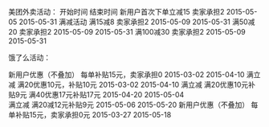 美团外卖活动：
										开始时间			结束时间
新用户首次下单立减15    卖家承担2   	2015-05-05			2015-05-31
满减活动 
		满15减8			卖家承担2		2015-05-09			2015-05-31
		满50减20		卖家承担2		2015-05-09			2015-05-31
		满100减30		卖家承担2		2015-05-09			2015-05-31
		
饿了么活动：

新用户优惠（不叠加）	每单补贴15元，卖家承担0		2015-03-02			2015-04-10
满立减					满20优惠10元，补贴10元		2015-03-02			2015-04-10
满立减					满20优惠10元补贴9元
						满40优惠17元补贴17元	2015-04-20 		2015-05-04	
满立减					满20减12元补贴9元		2015-05-06 		2015-05-20
新用户优惠（不叠加）	每单补贴15元，卖家承担0元		2015-03-27      2015-05-18
